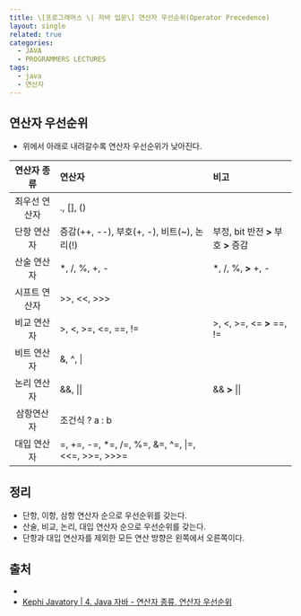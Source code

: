 ```yaml
---
title: \[프로그래머스 \| 자바 입문\] 연산자 우선순위(Operator Precedence)
layout: single
related: true
categories:
  - JAVA
  - PROGRAMMERS LECTURES
tags:
  - java
  - 연산자
---
```


## 연산자 우선순위
- 위에서 아래로 내려갈수록 연산자 우선순위가 낮아진다.  

| 연산자 종류 | 연산자 | 비고 | 
|:----:|:----|:----|
| 최우선 연산자 | ., [], () |       |
| 단항 연산자 | 증감(++, --), 부호(+, -), 비트(~), 논리(!) | 부정, bit 반전 **>** 부호 **>** 증감 |
| 산술 연산자 | \*, /, %, +, - | \*, /, %,  **>**  +, - |
| 시프트 연산자 | \>>, \<<, \>>> |       |
| 비교 연산자 | >, <, >=, <=, ==, != | >, <, >=, <=  **>**  ==, != |
| 비트 연산자 | &, ^, \| |       |
| 논리 연산자 | &&, \|\| | &&  **>**  \|\| |
| 삼항연산자 | 조건식 ? a : b |       |
| 대입 연산자 | =, +=, -=, \*=, /=, %=, &=, ^=, \|=, \<<=, \>>=, \>>>= |       |

## 정리
- 단항, 이항, 삼항 연산자 순으로 우선순위를 갖는다.
- 산술, 비교, 논리, 대입 연산자 순으로 우선순위를 갖는다.
- 단항과 대입 연산자를 제외한 모든 연산 방향은 왼쪽에서 오른쪽이다.
 
## 출처
- [프로그래머스 \| 프로그래밍 강의 \| 자바 입문 \| 연산자우선순위]:(https://programmers.co.kr/learn/courses/5/lessons/116)
- [Kephi Javatory \| 4. Java 자바 - 연산자 종류, 연산자 우선순위](https://kephilab.tistory.com/28)
